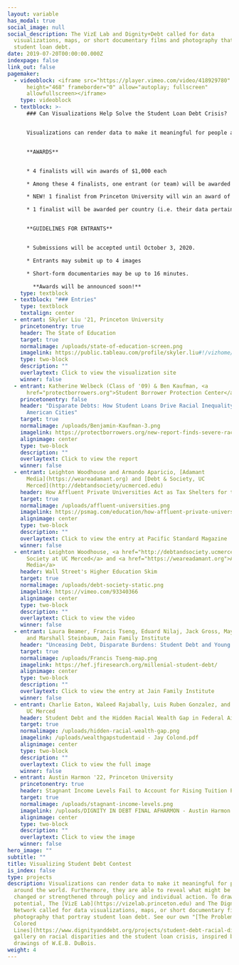 ```yaml
---
layout: variable
has_modal: true
social_image: null
social_description: The VizE Lab and Dignity+Debt called for data
  visualizations, maps, or short documentary films and photography that portray
  student loan debt.
date: 2019-07-20T00:00:00.000Z
indexpage: false
link_out: false
pagemaker:
  - videoblock: <iframe src="https://player.vimeo.com/video/418929780" width="640"
      height="468" frameborder="0" allow="autoplay; fullscreen"
      allowfullscreen></iframe>
    type: videoblock
  - textblock: >-
      ### Can Visualizations Help Solve the Student Loan Debt Crisis?


      Visualizations can render data to make it meaningful for people around the world. Furthermore, they are able to reveal what might be either changed or strengthened through policy and individual action. To draw on this potential, The [VizE Lab](https://vizelab.princeton.edu) and The Dignity+Debt Network called for data visualizations, maps, or short documentary films and photography that portray student loan debt. See our own "[The Problem of Colored Lines](https://www.dignityanddebt.org/projects/student-debt-racial-disparities/)" gallery on racial disparities and the student loan crisis, inspired by the drawings of W.E.B. DuBois.


      **AWARDS**


      * 4 finalists will win awards of $1,000 each

      * Among these 4 finalists, one entrant (or team) will be awarded an additional $1,000 by lottery

      * NEW! 1 finalist from Princeton University will win an award of $1,000 

      * 1 finalist will be awarded per country (i.e. their data pertains to a single country or a unique set of countries, not the nationality of the Entrant or team)


      **GUIDELINES FOR ENTRANTS**


      * Submissions will be accepted until October 3, 2020.

      * Entrants may submit up to 4 images

      * Short-form documentaries may be up to 16 minutes.

        **Awards will be announced soon!**
    type: textblock
  - textblock: "### Entries"
    type: textblock
    textalign: center
  - entrant: Skyler Liu '21, Princeton University
    princetonentry: true
    header: The State of Education
    target: true
    normalimage: /uploads/state-of-education-screen.png
    imagelink: https://public.tableau.com/profile/skyler.liu#!/vizhome/TheStateofEducation/TheStateofEducation
    type: two-block
    description: ""
    overlaytext: Click to view the visualization site
    winner: false
  - entrant: Katherine Welbeck (Class of '09) & Ben Kaufman, <a
      href="protectborrowers.org">Student Borrower Protection Center</a>
    princetonentry: false
    header: "Disparate Debts: How Student Loans Drive Racial Inequality Across
      American Cities"
    target: true
    normalimage: /uploads/Benjamin-Kaufman-3.png
    imagelink: https://protectborrowers.org/new-report-finds-severe-racial-disparities-for-student-loan-borrowers-across-american-cities/
    alignimage: center
    type: two-block
    description: ""
    overlaytext: Click to view the report
    winner: false
  - entrant: Leighton Woodhouse and Armando Aparicio, [Adamant
      Media](https://weareadamant.org) and [Debt & Society, UC
      Merced](http://debtandsociety/ucmerced.edu)
    header: How Affluent Private Universities Act as Tax Shelters for the Rich
    target: true
    normalimage: /uploads/affluent-universities.png
    imagelink: https://psmag.com/education/how-affluent-private-universities-act-as-tax-shelters-for-the-rich
    alignimage: center
    type: two-block
    description: ""
    overlaytext: Click to view the entry at Pacific Standard Magazine
    winner: false
  - entrant: Leighton Woodhouse, <a href="http://debtandsociety.ucmerced.edu">Debt &
      Society at UC Merced</a> and <a href="https://weareadamant.org">Adamant
      Media</a>
    header: Wall Street's Higher Education Skim
    target: true
    normalimage: /uploads/debt-society-static.png
    imagelink: https://vimeo.com/93340366
    alignimage: center
    type: two-block
    description: ""
    overlaytext: Click to view the video
    winner: false
  - entrant: Laura Beamer, Francis Tseng, Eduard Nilaj, Jack Gross, Maya Adereth,
      and Marshall Steinbaum, Jain Family Institute
    header: "Unceasing Debt, Disparate Burdens: Student Debt and Young America"
    target: true
    normalimage: /uploads/Francis Tseng-map.png
    imagelink: https://hef.jfiresearch.org/millenial-student-debt/
    alignimage: center
    type: two-block
    description: ""
    overlaytext: Click to view the entry at Jain Family Institute
    winner: false
  - entrant: Charlie Eaton, Waleed Rajabally, Luis Ruben Gonzalez, and Jay Colond,
      UC Merced
    header: Student Debt and the Hidden Racial Wealth Gap in Federal Aid Formulas
    target: true
    normalimage: /uploads/hidden-racial-wealth-gap.png
    imagelink: /uploads/wealthgapstudentaid - Jay Colond.pdf
    alignimage: center
    type: two-block
    description: ""
    overlaytext: Click to view the full image
    winner: false
  - entrant: Austin Harmon '22, Princeton University
    princetonentry: true
    header: Stagnant Income Levels Fail to Account for Rising Tuition Prices
    target: true
    normalimage: /uploads/stagnant-income-levels.png
    imagelink: /uploads/DIGNITY IN DEBT FINAL AFHARMON - Austin Harmon.jpg
    alignimage: center
    type: two-block
    description: ""
    overlaytext: Click to view the image
    winner: false
hero_image: ""
subtitle: ""
title: Visualizing Student Debt Contest
is_index: false
type: projects
description: Visualizations can render data to make it meaningful for people
  around the world. Furthermore, they are able to reveal what might be either
  changed or strengthened through policy and individual action. To draw on this
  potential, The [VizE Lab](https://vizelab.princeton.edu) and The Dignity+Debt
  Network called for data visualizations, maps, or short documentary films and
  photography that portray student loan debt. See our own "[The Problem of
  Colored
  Lines](https://www.dignityanddebt.org/projects/student-debt-racial-disparities/)"
  gallery on racial disparities and the student loan crisis, inspired by the
  drawings of W.E.B. DuBois.
weight: 4
---
```


